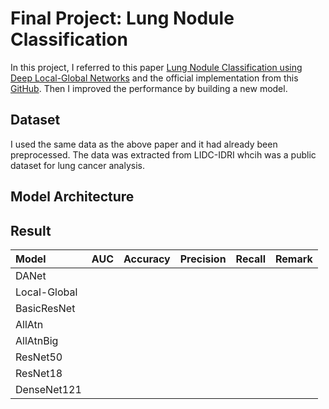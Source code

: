 # Final Project: Lung Nodule Classification

In this project, I referred to this paper [Lung Nodule Classification using Deep Local-Global Networks](https://arxiv.org/abs/1904.10126) and the official implementation from this [GitHub](https://github.com/mundher/local-global). Then I improved the performance by building a new model.

## Dataset
I used the same data as the above paper and it had already been preprocessed. The data was extracted from LIDC-IDRI whcih was a public dataset for lung cancer analysis. 

## Model Architecture

## Result

Model         | AUC       | Accuracy  | Precision | Recall    | Remark
:-------------|----------:|----------:|----------:|----------:|:----------
DANet         |           |           |           |           |           
Local-Global  |           |           |           |           |           
BasicResNet   |           |           |           |           |           
AllAtn        |           |           |           |           |           
AllAtnBig     |           |           |           |           |           
ResNet50      |           |           |           |           |           
ResNet18      |           |           |           |           |           
DenseNet121   |           |           |           |           |           
